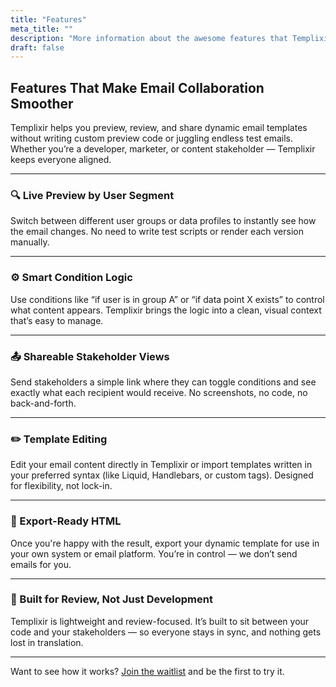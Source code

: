 ```yaml
---
title: "Features"
meta_title: ""
description: "More information about the awesome features that Templixir provides"
draft: false
---
```


## Features That Make Email Collaboration Smoother

Templixir helps you preview, review, and share dynamic email templates without writing custom preview code or juggling endless test emails. Whether you’re a developer, marketer, or content stakeholder — Templixir keeps everyone aligned.

<hr>

### 🔍 Live Preview by User Segment

Switch between different user groups or data profiles to instantly see how the email changes. No need to write test scripts or render each version manually.

<hr>

### ⚙️ Smart Condition Logic

Use conditions like “if user is in group A” or “if data point X exists” to control what content appears. Templixir brings the logic into a clean, visual context that’s easy to manage.

<hr>

### 📤 Shareable Stakeholder Views

Send stakeholders a simple link where they can toggle conditions and see exactly what each recipient would receive. No screenshots, no code, no back-and-forth.

<hr>

### ✏️ Template Editing

Edit your email content directly in Templixir or import templates written in your preferred syntax (like Liquid, Handlebars, or custom tags). Designed for flexibility, not lock-in.

<hr>

### 🔄 Export-Ready HTML

Once you're happy with the result, export your dynamic template for use in your own system or email platform. You’re in control — we don’t send emails for you.

<hr>

### 🧪 Built for Review, Not Just Development

Templixir is lightweight and review-focused. It’s built to sit between your code and your stakeholders — so everyone stays in sync, and nothing gets lost in translation.

<hr>

Want to see how it works? [Join the waitlist](/contact) and be the first to try it.
